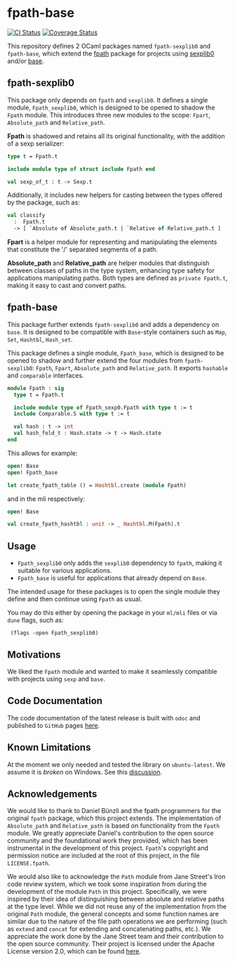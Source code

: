 # fpath-base

[![CI Status](https://github.com/mbarbin/fpath-base/workflows/ci/badge.svg)](https://github.com/mbarbin/fpath-base/actions/workflows/ci.yml)
[![Coverage Status](https://coveralls.io/repos/github/mbarbin/fpath-base/badge.svg?branch=main)](https://coveralls.io/github/mbarbin/fpath-base?branch=main)

This repository defines 2 OCaml packages named `fpath-sexplib0` and `fpath-base`, which extend the [fpath](https://opam.ocaml.org/packages/fpath/) package for projects using [sexplib0](https://opam.ocaml.org/packages/sexplib0/) and/or [base](https://opam.ocaml.org/packages/base/).

## fpath-sexplib0

This package only depends on `fpath` and `sexplib0`. It defines a single module, `Fpath_sexplib0`, which is designed to be opened to shadow the `Fpath` module. This introduces three new modules to the scope: `Fpart`, `Absolute_path` and `Relative_path`.

**Fpath** is shadowed and retains all its original functionality, with the addition of a sexp serializer:

```ocaml
type t = Fpath.t

include module type of struct include Fpath end

val sexp_of_t : t -> Sexp.t
```

Additionally, it includes new helpers for casting between the types offered by the package, such as:

```ocaml
val classify
  :  Fpath.t
  -> [ `Absolute of Absolute_path.t | `Relative of Relative_path.t ]
```

**Fpart** is a helper module for representing and manipulating the elements that constitute the '/' separated segments of a path.

**Absolute_path** and **Relative_path** are helper modules that distinguish between classes of paths in the type system, enhancing type safety for applications manipulating paths. Both types are defined as `private Fpath.t`, making it easy to cast and convert paths.

## fpath-base

This package further extends `fpath-sexplib0` and adds a dependency on `base`. It is designed to be compatible with `Base`-style containers such as `Map`, `Set`, `Hashtbl`, `Hash_set`.

This package defines a single module, `Fpath_base`, which is designed to be opened to shadow and further extend the four modules from `fpath-sexplib0`: `Fpath`, `Fpart`, `Absolute_path` and `Relative_path`. It exports `hashable` and `comparable` interfaces.

```ocaml
module Fpath : sig
  type t = Fpath.t

  include module type of Fpath_sexp0.Fpath with type t := t
  include Comparable.S with type t := t

  val hash : t -> int
  val hash_fold_t : Hash.state -> t -> Hash.state
end
```

This allows for example:

```ocaml file=example.ml
open! Base
open! Fpath_base

let create_fpath_table () = Hashtbl.create (module Fpath)
```

and in the mli respectively:

```ocaml file=example.mli
open! Base

val create_fpath_hashtbl : unit -> _ Hashtbl.M(Fpath).t
```

## Usage

- `Fpath_sexplib0` only adds the `sexplib0` dependency to `fpath`, making it suitable for various applications.
- `Fpath_base` is useful for applications that already depend on `Base`.

The intended usage for these packages is to open the single module they define and then continue using `Fpath` as usual.

You may do this either by opening the package in your `ml/mli` files or via `dune` flags, such as:

```dune
 (flags -open Fpath_sexplib0)
```

## Motivations

We liked the `Fpath` module and wanted to make it seamlessly compatible with projects using `sexp` and `base`.

## Code Documentation

The code documentation of the latest release is built with `odoc` and published to `GitHub` pages [here](https://mbarbin.github.io/fpath-base).

## Known Limitations

At the moment we only needed and tested the library on `ubuntu-latest`. We assume it is *broken* on Windows. See this [discussion](https://github.com/mbarbin/fpath-base/discussions/7).

## Acknowledgements

We would like to thank to Daniel Bünzli and the fpath programmers for the original `fpath` package, which this project extends. The implementation of `Absolute_path` and `Relative_path` is based on functionality from the `Fpath` module. We greatly appreciate Daniel's contribution to the open source community and the foundational work they provided, which has been instrumental in the development of this project. `Fpath`'s copyright and permission notice are included at the root of this project, in the file `LICENSE.fpath`.

We would also like to acknowledge the `Path` module from Jane Street's Iron code review system, which we took some inspiration from during the development of the module `Path` in this project. Specifically, we were inspired by their idea of distinguishing between absolute and relative paths at the type level. While we did not reuse any of the implementation from the original `Path` module, the general concepts and some function names are similar due to the nature of the file path operations we are performing (such as `extend` and `concat` for extending and concatenating paths, etc.). We appreciate the work done by the Jane Street team and their contribution to the open source community. Their project is licensed under the Apache License version 2.0, which can be found [here](https://github.com/janestreet/iron).
